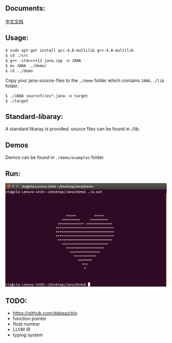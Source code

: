 
## Documents:

[中文文档](./docs-zh-cn)

## Usage:

```
$ sudo apt-get install gcc-4.8-multilib g++-4.8-multilib
$ cd ./src
$ g++ -std=c++11 jana.cpp -o JANA
$ mv JANA ../demo/
$ cd ../demo

```

Copy your jana-source-files to the `./demo` folder which contains `JANA`, `./lib` folder.

```
$ ./JANA sourcefiles*.jana -o target
$ ./target
```

## Standard-libaray:

A standard libaray is provided.
source files can be found in ./lib.

## Demos

Demos can be found in ```./demo/examples``` folder.

## Run:

![demo](./demo.png)

## TODO:

- https://github.com/dabeaz/ply
- function pointer
- float number
- LLVM IR
- typing system
